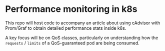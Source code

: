 # Performance monitoring in k8s

This repo will host code to accompany an article about using 
[cAdvisor](https://github.com/google/cadvisor) with Prom/Graf to 
obtain detailed performance stats inside k8s.

A key focus will be on QoS classes, particularly on understanding how 
the `requests` / `limits` of a QoS-guaranteed pod are being consumed. 


